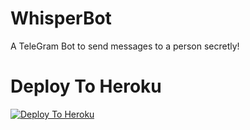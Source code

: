 # WhisperBot

A TeleGram Bot to send messages to a person secretly!

# Deploy To Heroku

[![Deploy To Heroku](https://www.herokucdn.com/deploy/button.svg)](https://heroku.com/deploy?template=https://github.com/paranoya666/WhisperBot)
